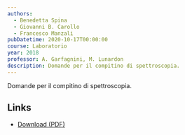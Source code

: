 ```yaml
---
authors:
  - Benedetta Spina
  - Giovanni B. Carollo
  - Francesco Manzali
pubDatetime: 2020-10-17T00:00:00
course: Laboratorio
year: 2018
professor: A. Garfagnini, M. Lunardon
description: Domande per il compitino di spettroscopia.
---
```


Domande per il compitino di spettroscopia.

## Links

- [Download (PDF)](/public/notes/DomandeSpettroscopiaFinal_2018.pdf)
